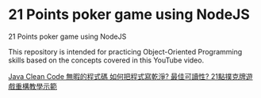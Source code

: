 # 21 Points poker game using NodeJS

21 Points poker game using NodeJS

This repository is intended for practicing Object-Oriented Programming skills based on the concepts covered in this YouTube video.

[Java Clean Code 無暇的程式碼 如何把程式寫乾淨? 最佳可讀性? 21點撲克牌遊戲重構教學示範](https://www.youtube.com/watch?v=AqQUMKCQiYo)